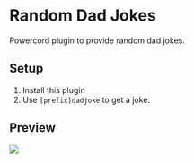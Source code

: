 # Random Dad Jokes

Powercord plugin to provide random dad jokes.

## Setup

1. Install this plugin
2. Use `[prefix]dadjoke` to get a joke.

## Preview

![](https://i.imgur.com/YUSCHh7.png)
